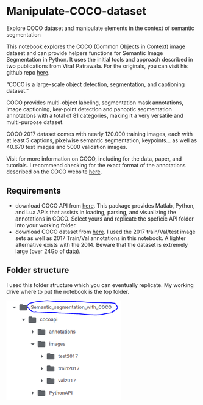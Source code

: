 # Manipulate-COCO-dataset
Explore COCO dataset and manipulate elements in the context of semantic segmentation

This notebook explores the COCO (Common Objects in Context) image dataset and can provide helpers functions for Semantic Image Segmentation in Python. It uses the initial tools and approach described in two publications from Viraf Patrawala. For the originals, you can visit his github repo [here](https://github.com/virafpatrawala/COCO-Semantic-Segmentation).

“COCO is a large-scale object detection, segmentation, and captioning dataset.”

COCO provides multi-object labeling, segmentation mask annotations, image captioning, key-point detection and panoptic segmentation annotations with a total of 81 categories, making it a very versatile and multi-purpose dataset.

COCO 2017 dataset comes with nearly 120.000 training images, each with at least 5 captions, pixelwise semantic segmentation, keypoints... as well as 40.670 test images and 5000 validation images.

Visit [](http://cocodataset.org/) for more information on COCO, including for the data, paper, and tutorials. I recommend checking for the exact format of the annotations described on the COCO website [here](https://cocodataset.org/#format-data).

## Requirements
- download COCO API from [here](https://github.com/cocodataset/cocoapi). This package provides Matlab, Python, and Lua APIs that assists in loading, parsing, and visualizing the annotations in COCO. Select yours and replicate the speficic API folder into your working folder.
- download COCO dataset from [here](https://cocodataset.org/#download). I used the 2017 train/Val/test image sets as well as 2017 Train/Val annotations in this notebook. A lighter alternative exists with the 2014. Beware that the dataset is extremely large (over 24Gb of data).

## Folder structure
I used this folder structure which you can eventually replicate. My working drive where to put the notebook is the top folder.

![](asset/folder_structure.PNG)
